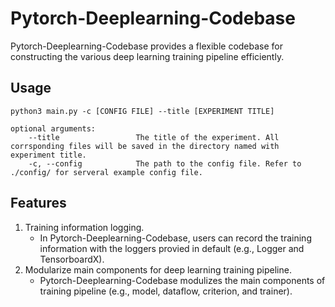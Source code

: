 # Pytorch-Deeplearning-Codebase
Pytorch-Deeplearning-Codebase provides a flexible codebase for constructing the various deep learning training pipeline efficiently.

## Usage
```
python3 main.py -c [CONFIG FILE] --title [EXPERIMENT TITLE]

optional arguments:
    --title                 The title of the experiment. All corrsponding files will be saved in the directory named with experiment title.
    -c, --config            The path to the config file. Refer to ./config/ for serveral example config file.
```

## Features
1. Training information logging.
    - In Pytorch-Deeplearning-Codebase, users can record the training information with the loggers provied in default (e.g., Logger and TensorboardX).
2. Modularize main components for deep learning training pipeline.
    - Pytorch-Deeplearning-Codebase modulizes the main components of training pipeline (e.g., model, dataflow, criterion, and trainer).
